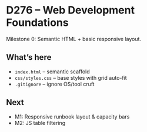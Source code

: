 # D276 – Web Development Foundations

Milestone 0: Semantic HTML + basic responsive layout.

## What’s here
- `index.html` – semantic scaffold
- `css/styles.css` – base styles with grid auto-fit
- `.gitignore` – ignore OS/tool cruft

## Next
- M1: Responsive runbook layout & capacity bars
- M2: JS table filtering

